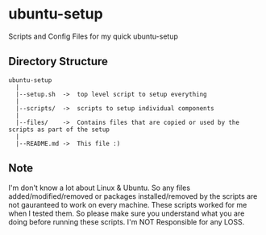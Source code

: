# ubuntu-setup
Scripts and Config Files for my quick ubuntu-setup

## Directory Structure
```
ubuntu-setup
  |
  |--setup.sh  ->  top level script to setup everything
  |
  |--scripts/  ->  scripts to setup individual components
  |
  |--files/    ->  Contains files that are copied or used by the scripts as part of the setup
  |
  |--README.md ->  This file :)
```

## Note
I'm don't know a lot about Linux & Ubuntu. So any files added/modified/removed or packages installed/removed by the scripts are not gauranteed to work on every machine. These scripts worked for me when I tested them. So please make sure you understand what you are doing before running these scripts.
I'm NOT Responsible for any LOSS.